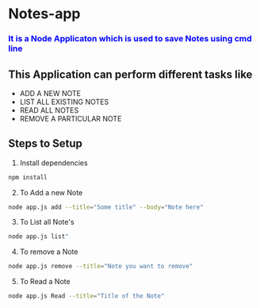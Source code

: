 # Notes-app
<h3 style="color:blue">It is a Node Applicaton which is used to save Notes using cmd line</h3>
<h2>This Application can perform different tasks like</h2>
<ul>
  <li>ADD A NEW NOTE</LI>
  <LI>LIST ALL EXISTING NOTES</LI>
  <LI>READ ALL NOTES</LI>
  <LI>REMOVE A PARTICULAR NOTE</LI>
</ul>

## Steps to Setup

1. Install dependencies

```bash
npm install
```

2. To Add a new Note

```bash
node app.js add --title="Some title" --body="Note here"
```
3. To List all Note's

```bash
node app.js list"
```

4. To remove a Note

```bash
node app.js remove --title="Note you want to remove"
```

5. To Read a Note

```bash
node app.js Read --title="Title of the Note"
```
